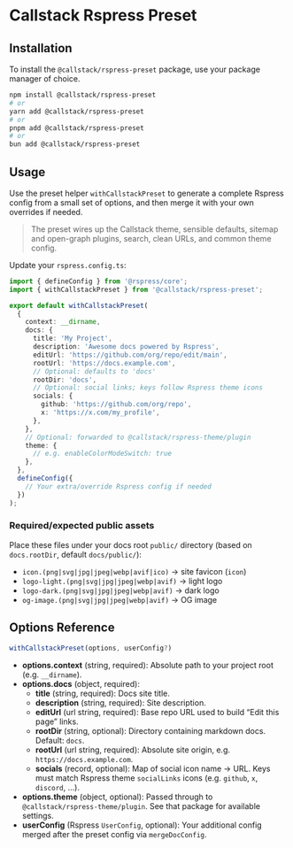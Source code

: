 # Callstack Rspress Preset

## Installation

To install the `@callstack/rspress-preset` package, use your package manager of choice.

```bash
npm install @callstack/rspress-preset
# or
yarn add @callstack/rspress-preset
# or
pnpm add @callstack/rspress-preset
# or
bun add @callstack/rspress-preset
```

## Usage

Use the preset helper `withCallstackPreset` to generate a complete Rspress config from a small set of options, and then merge it with your own overrides if needed.

> The preset wires up the Callstack theme, sensible defaults, sitemap and open-graph plugins, search, clean URLs, and common theme config.

Update your `rspress.config.ts`:

```ts
import { defineConfig } from '@rspress/core';
import { withCallstackPreset } from '@callstack/rspress-preset';

export default withCallstackPreset(
  {
    context: __dirname,
    docs: {
      title: 'My Project',
      description: 'Awesome docs powered by Rspress',
      editUrl: 'https://github.com/org/repo/edit/main',
      rootUrl: 'https://docs.example.com',
      // Optional: defaults to 'docs'
      rootDir: 'docs',
      // Optional: social links; keys follow Rspress theme icons
      socials: {
        github: 'https://github.com/org/repo',
        x: 'https://x.com/my_profile',
      },
    },
    // Optional: forwarded to @callstack/rspress-theme/plugin
    theme: {
      // e.g. enableColorModeSwitch: true
    },
  },
  defineConfig({
    // Your extra/override Rspress config if needed
  })
);
```

### Required/expected public assets

Place these files under your docs root `public/` directory (based on `docs.rootDir`, default `docs/public/`):

- `icon.(png|svg|jpg|jpeg|webp|avif|ico)` → site favicon (`icon`)
- `logo-light.(png|svg|jpg|jpeg|webp|avif)` → light logo
- `logo-dark.(png|svg|jpg|jpeg|webp|avif)` → dark logo
- `og-image.(png|svg|jpg|jpeg|webp|avif)` → OG image

## Options Reference

```ts
withCallstackPreset(options, userConfig?)
```

- **options.context** (string, required): Absolute path to your project root (e.g. `__dirname`).
- **options.docs** (object, required):
  - **title** (string, required): Docs site title.
  - **description** (string, required): Site description.
  - **editUrl** (url string, required): Base repo URL used to build “Edit this page” links.
  - **rootDir** (string, optional): Directory containing markdown docs. Default: `docs`.
  - **rootUrl** (url string, required): Absolute site origin, e.g. `https://docs.example.com`.
  - **socials** (record, optional): Map of social icon name → URL. Keys must match Rspress theme `socialLinks` icons (e.g. `github`, `x`, `discord`, …).
- **options.theme** (object, optional): Passed through to `@callstack/rspress-theme/plugin`. See that package for available settings.
- **userConfig** (Rspress `UserConfig`, optional): Your additional config merged after the preset config via `mergeDocConfig`.
